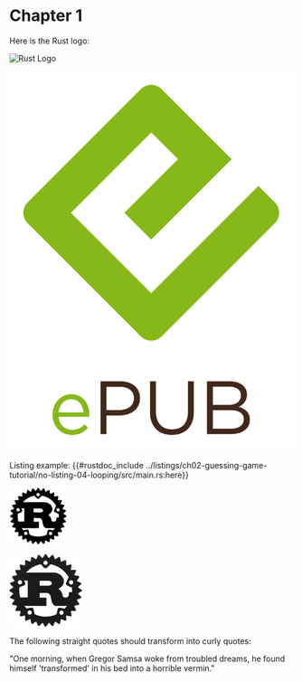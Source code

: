 # Chapter 1

Here is the Rust logo:

![Rust Logo](rust-logo.png)

![Image](../third_party/wikimedia/Epub_logo_color.svg)

Listing example:
{{#rustdoc_include ../listings/ch02-guessing-game-tutorial/no-listing-04-looping/src/main.rs:here}}

<img alt="Rust Logo in html" src="rust-logo.svg" class="center" style="width: 20%;" />

![Image](assets/rust-logo.png)

The following straight quotes should transform into curly quotes:

"One morning, when Gregor Samsa woke from troubled dreams, he found himself 'transformed' in his bed into a horrible vermin."

